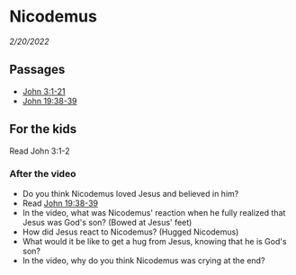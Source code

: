 # Nicodemus
*2/20/2022*

## Passages
* [John 3:1-21](https://www.biblegateway.com/passage/?search=John+3%3A1-21&version=NLT)
* [John 19:38-39](https://www.biblegateway.com/passage/?search=John+19%3A38-39&version=NLT)

## For the kids
Read John 3:1-2

### After the video
* Do you think Nicodemus loved Jesus and believed in him?
* Read [John 19:38-39](https://www.biblegateway.com/passage/?search=John+19%3A38-39&version=NLT)
* In the video, what was Nicodemus' reaction when he fully realized that Jesus was God's son? (Bowed at Jesus' feet)
* How did Jesus react to Nicodemus? (Hugged Nicodemus)
* What would it be like to get a hug from Jesus, knowing that he is God's son?
* In the video, why do you think Nicodemus was crying at the end?
